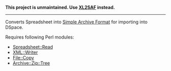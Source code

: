 
**This project is unmaintained. Use [XL2SAF](https://github.com/semanticlib/xl2saf) instead.**

----

Converts Spreadsheet into [Simple Archive Format](https://wiki.duraspace.org/display/DSPACE/Simple+Archive+Format+Packager) for importing into DSpace.

Requires following Perl modules:
 - [Spreadsheet::Read](http://search.cpan.org/perldoc?Spreadsheet::Read)
 - [XML::Writer](http://search.cpan.org/perldoc?XML::Writer)
 - [File::Copy](http://search.cpan.org/perldoc?File::Copy)
 - [Archive::Zip::Tree](http://search.cpan.org/perldoc?Archive::Zip::Tree)

